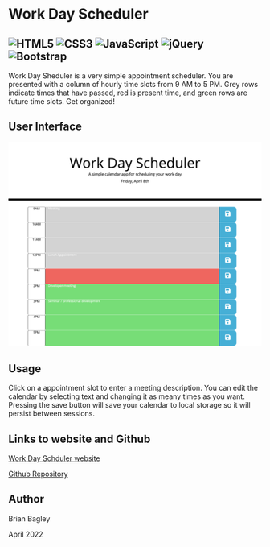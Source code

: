 # Work Day Scheduler

![HTML5](https://img.shields.io/badge/html5-%23E34F26.svg?style=for-the-badge&logo=html5&logoColor=white)
![CSS3](https://img.shields.io/badge/css3-%231572B6.svg?style=for-the-badge&logo=css3&logoColor=white)
![JavaScript](https://img.shields.io/badge/javascript-%23323330.svg?style=for-the-badge&logo=javascript&logoColor=%23F7DF1E)
![jQuery](https://img.shields.io/badge/jquery-%230769AD.svg?style=for-the-badge&logo=jquery&logoColor=white)
![Bootstrap](https://img.shields.io/badge/bootstrap-%23563D7C.svg?style=for-the-badge&logo=bootstrap&logoColor=white)
---

Work Day Sheduler is a very simple appointment scheduler. You are presented with a column of hourly time slots from 9 AM to 5 PM. Grey rows indicate times that have passed, red is present time, and green rows are future time slots. Get organized!
​
## User Interface
<img src="./assets/images/work_day_scheduler.png" alt="work day scheduler" width="800"/>

## Usage
Click on a appointment slot to enter a meeting description. You can edit the calendar by selecting text and changing it as meany times as you want. Pressing the save button will save your calendar to local storage so it will persist between sessions.

## Links to website and Github
[Work Day Schduler website](https://bagl0025.github.io/work_day_scheduler)

[Github Repository](https://github.com/bagl0025/work_day_scheduler.git)

## Author
Brian Bagley

April 2022
